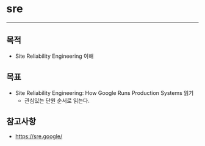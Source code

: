 # sre
***
## 목적
- Site Reliability Engineering 이해

## 목표
- Site Reliability Engineering: How Google Runs Production Systems 읽기
  - 관심있는 단원 순서로 읽는다.

## 참고사항
- https://sre.google/